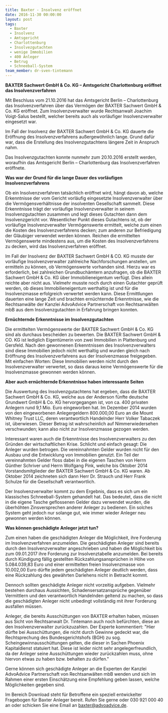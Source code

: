 ```yaml
---
title: Baxter - Insolvenz eröffnet
date: 2016-11-30 00:00:00
layout: post
tags:
  - Baxter
  - Insolvenz
  - Amtsgericht
  - Charlottenburg
  - Insolvezgutachten
  - wenige Immobilien
  - 400 Anleger
  - Betrug
  - Schneeball-System
team_member: dr-sven-tintemann
---
```



**BAXTER Sachwert GmbH & Co. KG – Amtsgericht Charlottenburg er&ouml;ffnet das Insolvenzverfahren**

Mit Beschluss vom 21.10.2016 hat das Amtsgericht Berlin – Charlottenburg das Insolvenzverfahren &uuml;ber das Verm&ouml;gen der BAXTER Sachwert GmbH & Co. KG er&ouml;ffnet. Zum Insolvenzverwalter wurde Rechtsanwalt Joachim Voigt-Salus bestellt, welcher bereits auch als vorl&auml;ufiger Insolvenzverwalter eingesetzt war.

Im Fall der Insolvenz der BAXTER Sachwert GmbH & Co. KG dauerte die Er&ouml;ffnung des Insolvenzverfahrens au&szlig;ergew&ouml;hnlich lange. Grund daf&uuml;r war, dass die Erstellung des Insolvenzgutachtens l&auml;ngere Zeit in Anspruch nahm.

Das Insolvenzgutachten konnte nunmehr zum 20.10.2016 erstellt werden, woraufhin das Amtsgericht Berlin – Charlottenburg das Insolvenzverfahren er&ouml;ffnete.

**Was war der Grund f&uuml;r die lange Dauer des vorl&auml;ufigen Insolvenzverfahrens**

Ob ein Insolvenzverfahren tats&auml;chlich er&ouml;ffnet wird, h&auml;ngt davon ab, welche Erkenntnisse der vom Gericht vorl&auml;ufig eingesetzte Insolvenzverwalter &uuml;ber die Verm&ouml;gensverh&auml;ltnisse der insolventen Gesellschaft sammelt. Diese Erkenntnisse tr&auml;gt der vorl&auml;ufige Insolvenzverwalter in seinem Insolvenzgutachten zusammen und legt dieses Gutachten dann dem Insolvenzgericht vor. Wesentlicher Punkt dieses Gutachtens ist, ob der vorl&auml;ufige Insolvenzverwalter Verm&ouml;genswerte ermittelt, welche zum einen die Kosten des Insolvenzverfahrens decken; zum anderen zur Befriedigung der Gl&auml;ubiger verwendet werden k&ouml;nnen. Reichen die ermittelten Verm&ouml;genswerte mindestens aus, um die Kosten des Insolvenzverfahrens zu decken, wird das Insolvenzverfahren er&ouml;ffnet.

Im Fall der Insolvenz der BAXTER Sachwert GmbH & CO. KG musste der vorl&auml;ufige Insolvenzverwalter zahlreiche Nachforschungen anstellen, um ermitteln zu k&ouml;nnen, ob Verm&ouml;genswerte vorhanden sind. Hierzu war es erforderlich, bei zahlreichen Grundbuch&auml;mtern anzufragen, ob die BAXTER Sachwert GmbH & Co. KG &uuml;ber Immobilieneigentum verf&uuml;gt. Dies allein reichte aber nicht aus. Vielmehr musste noch durch einen Gutachter gepr&uuml;ft werden, ob dieses Immobilieneigentum werthaltig ist und f&uuml;r die Insolvenzmasse erfolgreich verwertet werden kann. Diese Ermittlungen dauerten eine lange Zeit und brachten ern&uuml;chternde Erkenntnisse, wie die Rechtsanw&auml;lte der Kanzlei AdvoAdvice Partnerschaft von Rechtsanw&auml;lten mbB aus dem Insolvenzgutachten in Erfahrung bringen konnten.

**Ern&uuml;chternde Erkenntnisse im Insolvenzgutachten**

Die ermittelten Verm&ouml;genswerte der BAXTER Sachwert GmbH & Co. KG sind als durchaus bescheiden zu bewerten. Die BAXTER Sachwert GmbH & CO. KG ist lediglich Eigent&uuml;merin von zwei Immobilien in Plattenburg und Gersfeld. Nach den gewonnenen Erkenntnissen des Insolvenzverwalters sind diese Immobilien jedoch nicht werthaltig und wurden gleich nach Er&ouml;ffnung des Insolvenzverfahrens aus der Insolvenzmasse freigegeben. Mit einfachen Worten: Diese Immobilien werden nicht durch den Insolvenzverwalter verwertet, so dass daraus keine Verm&ouml;genswerte f&uuml;r die Insolvenzmasse gewonnen werden k&ouml;nnen.

**Aber auch ern&uuml;chternde Erkenntnisse haben interessante Seiten**

Die Auswertung des Insolvenzgutachtens hat ergeben, dass die BAXTER Sachwert GmbH & Co. KG, welche aus der Anderson f&uuml;nfte deutsche Grundwert GmbH & Co. KG hervorgegangen ist, von ca. 400 privaten Anlegern rund 9,1 Mio. Euro eingeworben hat. Im Dezember 2014 wurden von den eingeworbenen Anlegergeldern 800.000,00 Euro an die Mount Whitney Trust LLC, deren verantwortlich Handelnder Herr Volker Tabaczek ist, &uuml;berwiesen. Dieser Betrag ist wahrscheinlich auf Nimmerwiedersehen verschwunden; kann also nicht zur Insolvenzmasse gezogen werden.

Interessant waren auch die Erkenntnisse des Insolvenzverwalters zu den Gr&uuml;nden der wirtschaftlichen Krise. Schlicht und einfach gesagt: Die Anleger wurden betrogen. Die vereinnahmten Gelder wurden nicht f&uuml;r den Ausbau und die Entwicklung von Immobilien genutzt. Ein Teil der vereinnahmten Gelder floss dabei in die eigenen Taschen von Herrn G&uuml;nther Schriver und Herrn Wolfgang Pink, welche bis Oktober 2014 Vorstandsmitglieder der BAXTER Sachwert GmbH & Co. KG waren. Ab Oktober 2014 zeichneten sich dann Herr Dr. Strauch und Herr Frank Schulze f&uuml;r die Gesellschaft verantwortlich.

Der Insolvenzverwalter kommt zu dem Ergebnis, dass es sich um ein klassisches Schneeball-System gehandelt hat. Das bedeutet, dass die nicht in die eigene Tasche geflossenen Gelder dazu verwendet wurden, die &uuml;berh&ouml;hten Zinsversprechen anderer Anleger zu bedienen. Ein solches System geht jedoch nur solange gut, wie immer wieder Anleger neu gewonnen werden k&ouml;nnen.

**Was k&ouml;nnen gesch&auml;digte Anleger jetzt tun?**

Zum einen haben die gesch&auml;digten Anleger die M&ouml;glichkeit, ihre Forderung im Insolvenzverfahren anzumelden. Die gesch&auml;digten Anleger sind bereits durch den Insolvenzverwalter angeschrieben und haben die M&ouml;glichkeit bis zum 09.01.2017 ihre Forderung zur Insolvenztabelle anzumelden. Bei bereits durch K&uuml;ndigung f&auml;llig gestellten R&uuml;ckzahlungsanspr&uuml;chen in H&ouml;he von 5.084.039,83 Euro und einer ermittelten freien Insolvenzmasse von 10.002,00 Euro d&uuml;rfte jedem gesch&auml;digten Anleger deutlich werden, dass eine R&uuml;ckzahlung des gew&auml;hrten Darlehens nicht in Betracht kommt.

Dennoch sollten gesch&auml;digte Anleger nicht vorzeitig aufgeben. Vielmehr bestehen durchaus Aussichten, Schadensersatzanspr&uuml;che gegen&uuml;ber Vermittlern und den verantwortlich Handelnden geltend zu machen, so dass die gesch&auml;digten Anleger nicht unbedingt vollst&auml;ndig mit ihrer Forderung ausfallen m&uuml;ssen.

Anleger, die bereits Aussch&uuml;ttungen von BAXTER erhalten haben, m&uuml;ssen aus Sicht von Rechtsanwalt Dr. Tintemann auch noch bef&uuml;rchten, diese an den Insolvenzverwalter zur&uuml;ckzuzahlen. Der Experte kommentiert: "Hier d&uuml;rfte bei Aussch&uuml;ttungen, die nicht durch Gewinne gedeckt war, die Rechtsprechung des Bundesgerichtshofs (BGH) zu sog. Scheingewinnaussch&uuml;ttungen gelten, die dieser in Sachen Phoenix Kapitaldienst statuiert hat. Diese ist leider nicht sehr angelegerfreundlich, da der Anleger seine Aussch&uuml;ttungen wieder zur&uuml;ckzahlen muss, ohne hiervon etwas zu haben bzw. behalten zu d&uuml;rfen."

Gerne k&ouml;nnen sich gesch&auml;digte Anleger an die Experten der Kanzlei AdvoAdvice Partnerschaft von Rechtsanw&auml;lten mbB wenden und sich im Rahmen einer ersten Einsch&auml;tzung eine Empfehlung geben lassen, welche M&ouml;glichkeiten gegeben sind.

Im Bereich Download steht f&uuml;r Betroffene ein speziell entwickelter Fragebogen f&uuml;r Baxter Anleger bereit. Rufen Sie gerne oder 030 921 000 40 an oder schicken Sie eine Email an baxter@advoadvice.de. &nbsp;